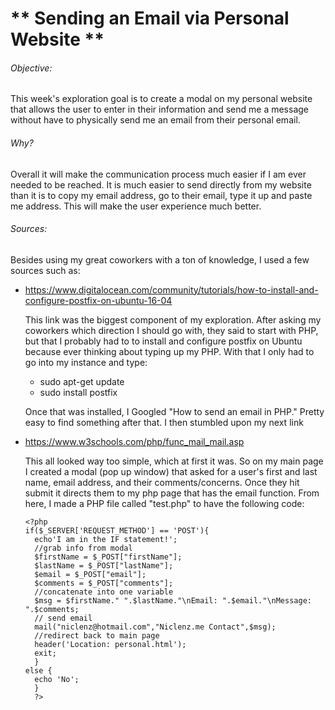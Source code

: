 # ** Sending an Email via Personal Website **

###### Objective:
This week's exploration goal is to create a modal on my personal website that allows the user to enter in their information and send me a message without have to physically send me an email from their personal email.

###### Why?
Overall it will make the communication process much easier if I am ever needed to be reached. It is much easier to send directly from my website than it is to copy my email address, go to their email, type it up and paste me address. This will make the user experience much better.

###### Sources:
Besides using my great coworkers with a ton of knowledge, I used a few sources such as:
* https://www.digitalocean.com/community/tutorials/how-to-install-and-configure-postfix-on-ubuntu-16-04

  This link was the biggest component of my exploration. After asking my coworkers which direction I should go with, they said to start with PHP, but that I probably had to to install and configure postfix on Ubuntu because ever thinking about typing up my PHP.
  With that I only had to go into my instance and type:
  * sudo apt-get update
  * sudo install postfix

  Once that was installed, I Googled "How to send an email in PHP." Pretty easy to find something after that. I then stumbled upon my next link

* https://www.w3schools.com/php/func_mail_mail.asp

  This all looked way too simple, which at first it was. So on my main page I created a modal (pop up window) that asked for a user's first and last name, email address, and their comments/concerns.
  Once they hit submit it directs them to my php page that has the email function.
  From here, I made a PHP file called "test.php" to have the following code:

      <?php
      if($_SERVER['REQUEST_METHOD'] == 'POST'){
        echo'I am in the IF statement!';
        //grab info from modal
        $firstName = $_POST["firstName"];
        $lastName = $_POST["lastName"];
        $email = $_POST["email"];
        $comments = $_POST["comments"];
        //concatenate into one variable
        $msg = $firstName." ".$lastName."\nEmail: ".$email."\nMessage: ".$comments;
        // send email
        mail("niclenz@hotmail.com","Niclenz.me Contact",$msg);
        //redirect back to main page
        header('Location: personal.html');
        exit;
        }
      else {
        echo 'No';
        }
        ?>
